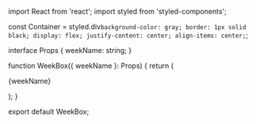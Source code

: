 import React from 'react';
import styled from 'styled-components';

const Container = styled.div`
  background-color: gray;
  border: 1px solid black;
  display: flex;
  justify-content: center;
  align-items: center;
`;

interface Props {
  weekName: string;
}

function WeekBox({ weekName }: Props) {
  return (
    <Container>
      <p>{weekName}</p>
    </Container>
  );
}

export default WeekBox;
